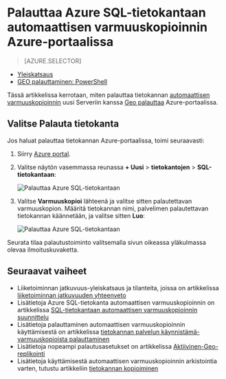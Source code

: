 <properties
    pageTitle="Palauttaa Azure SQL-tietokantaan automaattisen varmuuskopioinnin (Azure portaalin) | Microsoft Azure"
    description="Palauttaa Azure SQL-tietokantaan automaattisen varmuuskopioinnin (Azure portaalin)."
    services="sql-database"
    documentationCenter=""
    authors="stevestein"
    manager="jhubbard"
    editor=""/>

<tags
    ms.service="sql-database"
    ms.devlang="NA"
    ms.date="10/18/2016"
    ms.author="sstein"
    ms.workload="NA"
    ms.topic="article"
    ms.tgt_pltfrm="NA"/>


# <a name="restore-an-azure-sql-database-from-an-automatic-backup-using-the-azure-portal"></a>Palauttaa Azure SQL-tietokantaan automaattisen varmuuskopioinnin Azure-portaalissa


> [AZURE.SELECTOR]
- [Yleiskatsaus](sql-database-recovery-using-backups.md#geo-restore)
- [GEO palauttaminen: PowerShell](sql-database-geo-restore-powershell.md)

Tässä artikkelissa kerrotaan, miten palauttaa tietokannan [automaattisen varmuuskopioinnin](sql-database-automated-backups.md) uusi Serveriin kanssa [Geo palauttaa](sql-database-recovery-using-backups/.md#geo-restore) Azure-portaalissa.

## <a name="select-a-database-to-restore"></a>Valitse Palauta tietokanta

Jos haluat palauttaa tietokannan Azure-portaalissa, toimi seuraavasti:

1.  Siirry [Azure portal](https://portal.azure.com).
2.  Valitse näytön vasemmassa reunassa **+ Uusi** > **tietokantojen** > **SQL-tietokantaan**:

    ![Palauttaa Azure SQL-tietokantaan](./media/sql-database-geo-restore-portal/new-sql-database.png)

3.  Valitse **Varmuuskopioi** lähteenä ja valitse sitten palautettavan varmuuskopion. Määritä tietokannan nimi, palvelimen palautettavan tietokannan käännetään, ja valitse sitten **Luo**:
  
    ![Palauttaa Azure SQL-tietokantaan](./media/sql-database-geo-restore-portal/geo-restore.png)

Seurata tilaa palautustoiminto valitsemalla sivun oikeassa yläkulmassa olevaa ilmoituskuvaketta. 


## <a name="next-steps"></a>Seuraavat vaiheet

- Liiketoiminnan jatkuvuus-yleiskatsaus ja tilanteita, joissa on artikkelissa [liiketoiminnan jatkuvuuden yhteenveto](sql-database-business-continuity.md)
- Lisätietoja Azure SQL-tietokanta automaattisen varmuuskopioinnin on artikkelissa [SQL-tietokantaan automaattisen varmuuskopioinnin suunnittelu](sql-database-automated-backups.md)
- Lisätietoja palauttaminen automaattisen varmuuskopioinnin käyttämisestä on artikkelissa [tietokannan palvelun käynnistämä-varmuuskopioista palauttaminen](sql-database-recovery-using-backups.md)
- Lisätietoja nopeampi palautusasetukset on artikkelissa [Aktiivinen-Geo-replikointi](sql-database-geo-replication-overview.md)  
- Lisätietoja käyttämisestä automaattisen varmuuskopioinnin arkistointia varten, tutustu artikkeliin [tietokannan kopioiminen](sql-database-copy.md)
